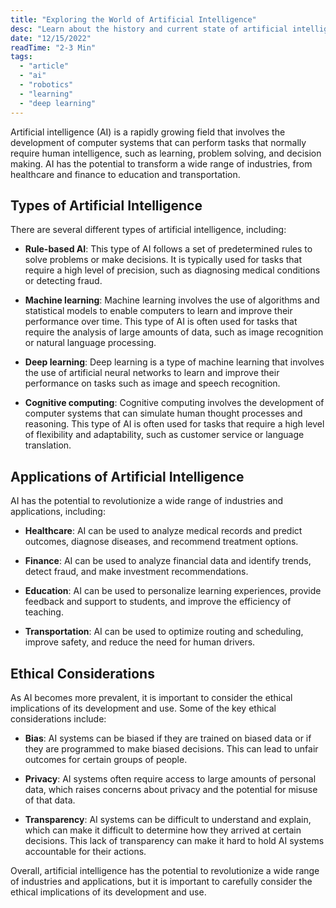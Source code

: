```yaml
---
title: "Exploring the World of Artificial Intelligence"
desc: "Learn about the history and current state of artificial intelligence (AI) in this article. We will explore AIs applications in various industries and its ethical considerations. From machine learning to natural language processing, discover the technologies that make up the field of AI and how they are solving real-world problems."
date: "12/15/2022"
readTime: "2-3 Min"
tags:
  - "article"
  - "ai"
  - "robotics"
  - "learning"
  - "deep learning"
---
```


Artificial intelligence (AI) is a rapidly growing field that involves the development of computer systems that can perform tasks that normally require human intelligence, such as learning, problem solving, and decision making. AI has the potential to transform a wide range of industries, from healthcare and finance to education and transportation.

## Types of Artificial Intelligence

There are several different types of artificial intelligence, including:

- **Rule-based AI**: This type of AI follows a set of predetermined rules to solve problems or make decisions. It is typically used for tasks that require a high level of precision, such as diagnosing medical conditions or detecting fraud.

- **Machine learning**: Machine learning involves the use of algorithms and statistical models to enable computers to learn and improve their performance over time. This type of AI is often used for tasks that require the analysis of large amounts of data, such as image recognition or natural language processing.

- **Deep learning**: Deep learning is a type of machine learning that involves the use of artificial neural networks to learn and improve their performance on tasks such as image and speech recognition.

- **Cognitive computing**: Cognitive computing involves the development of computer systems that can simulate human thought processes and reasoning. This type of AI is often used for tasks that require a high level of flexibility and adaptability, such as customer service or language translation.

## Applications of Artificial Intelligence

AI has the potential to revolutionize a wide range of industries and applications, including:

- **Healthcare**: AI can be used to analyze medical records and predict outcomes, diagnose diseases, and recommend treatment options.

- **Finance**: AI can be used to analyze financial data and identify trends, detect fraud, and make investment recommendations.

- **Education**: AI can be used to personalize learning experiences, provide feedback and support to students, and improve the efficiency of teaching.

- **Transportation**: AI can be used to optimize routing and scheduling, improve safety, and reduce the need for human drivers.

## Ethical Considerations

As AI becomes more prevalent, it is important to consider the ethical implications of its development and use. Some of the key ethical considerations include:

- **Bias**: AI systems can be biased if they are trained on biased data or if they are programmed to make biased decisions. This can lead to unfair outcomes for certain groups of people.

- **Privacy**: AI systems often require access to large amounts of personal data, which raises concerns about privacy and the potential for misuse of that data.

- **Transparency**: AI systems can be difficult to understand and explain, which can make it difficult to determine how they arrived at certain decisions. This lack of transparency can make it hard to hold AI systems accountable for their actions.

Overall, artificial intelligence has the potential to revolutionize a wide range of industries and applications, but it is important to carefully consider the ethical implications of its development and use.